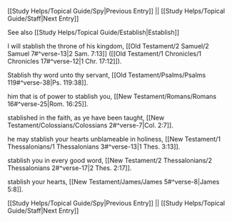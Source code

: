 [[Study Helps/Topical Guide/Spy|Previous Entry]]  ||  [[Study Helps/Topical Guide/Staff|Next Entry]]

 See also [[Study Helps/Topical Guide/Establish|Establish]]

 I will stablish the throne of his kingdom, [[Old Testament/2 Samuel/2 Samuel 7#^verse-13|2 Sam. 7:13]] ([[Old Testament/1 Chronicles/1 Chronicles 17#^verse-12|1 Chr. 17:12]]).

 Stablish thy word unto thy servant, [[Old Testament/Psalms/Psalms 119#^verse-38|Ps. 119:38]].

 him that is of power to stablish you, [[New Testament/Romans/Romans 16#^verse-25|Rom. 16:25]].

 stablished in the faith, as ye have been taught, [[New Testament/Colossians/Colossians 2#^verse-7|Col. 2:7]].

 he may stablish your hearts unblameable in holiness, [[New Testament/1 Thessalonians/1 Thessalonians 3#^verse-13|1 Thes. 3:13]].

 stablish you in every good word, [[New Testament/2 Thessalonians/2 Thessalonians 2#^verse-17|2 Thes. 2:17]].

 stablish your hearts, [[New Testament/James/James 5#^verse-8|James 5:8]].

[[Study Helps/Topical Guide/Spy|Previous Entry]]  ||  [[Study Helps/Topical Guide/Staff|Next Entry]]